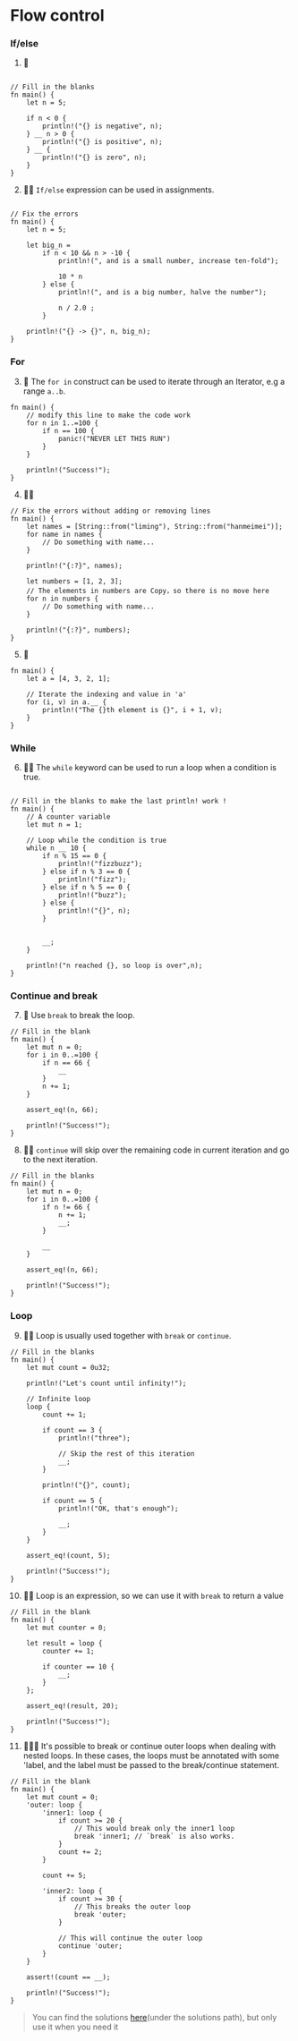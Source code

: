 # Flow control

### If/else
1. 🌟 
```rust,editable

// Fill in the blanks
fn main() {
    let n = 5;

    if n < 0 {
        println!("{} is negative", n);
    } __ n > 0 {
        println!("{} is positive", n);
    } __ {
        println!("{} is zero", n);
    }
} 
```

2. 🌟🌟 `If/else` expression can be used in assignments.
```rust,editable

// Fix the errors
fn main() {
    let n = 5;

    let big_n =
        if n < 10 && n > -10 {
            println!(", and is a small number, increase ten-fold");

            10 * n
        } else {
            println!(", and is a big number, halve the number");

            n / 2.0 ;
        }

    println!("{} -> {}", n, big_n);
} 
```

### For
3. 🌟 The `for in` construct can be used to iterate through an Iterator, e.g a range `a..b`.

```rust,editable
fn main() {
    // modify this line to make the code work
    for n in 1..=100 {
        if n == 100 {
            panic!("NEVER LET THIS RUN")
        }
    }

    println!("Success!");
}
```


4. 🌟🌟 
```rust,editable
// Fix the errors without adding or removing lines
fn main() {
    let names = [String::from("liming"), String::from("hanmeimei")];
    for name in names {
        // Do something with name...
    }

    println!("{:?}", names);

    let numbers = [1, 2, 3];
    // The elements in numbers are Copy，so there is no move here
    for n in numbers {
        // Do something with name...
    }

    println!("{:?}", numbers);
}
```

5. 🌟
```rust,editable
fn main() {
    let a = [4, 3, 2, 1];

    // Iterate the indexing and value in 'a'
    for (i, v) in a.__ {
        println!("The {}th element is {}", i + 1, v);
    }
}
```

### While
6. 🌟🌟 The `while` keyword can be used to run a loop when a condition is true.

```rust,editable

// Fill in the blanks to make the last println! work !
fn main() {
    // A counter variable
    let mut n = 1;

    // Loop while the condition is true
    while n __ 10 {
        if n % 15 == 0 {
            println!("fizzbuzz");
        } else if n % 3 == 0 {
            println!("fizz");
        } else if n % 5 == 0 {
            println!("buzz");
        } else {
            println!("{}", n);
        }


        __;
    }

    println!("n reached {}, so loop is over",n);
}
```

### Continue and break
7. 🌟 Use `break` to break the loop.
```rust,editable
// Fill in the blank
fn main() {
    let mut n = 0;
    for i in 0..=100 {
        if n == 66 {
            __
        }
        n += 1;
    }

    assert_eq!(n, 66);

    println!("Success!");
}
```

8. 🌟🌟 `continue` will skip over the remaining code in current iteration and go to the next iteration.
```rust,editable
// Fill in the blanks
fn main() {
    let mut n = 0;
    for i in 0..=100 {
        if n != 66 {
            n += 1;
            __;
        }

        __
    }

    assert_eq!(n, 66);

    println!("Success!");
}
```

### Loop 

9. 🌟🌟 Loop is usually used together with `break` or `continue`.

```rust,editable
// Fill in the blanks
fn main() {
    let mut count = 0u32;

    println!("Let's count until infinity!");

    // Infinite loop
    loop {
        count += 1;

        if count == 3 {
            println!("three");

            // Skip the rest of this iteration
            __;
        }

        println!("{}", count);

        if count == 5 {
            println!("OK, that's enough");

            __;
        }
    }

    assert_eq!(count, 5);

    println!("Success!");
}
```

10. 🌟🌟 Loop is an expression, so we can use it with `break` to return a value
```rust,editable
// Fill in the blank
fn main() {
    let mut counter = 0;

    let result = loop {
        counter += 1;

        if counter == 10 {
            __;
        }
    };

    assert_eq!(result, 20);

    println!("Success!");
}
```

11. 🌟🌟🌟 It's possible to break or continue outer loops when dealing with nested loops. In these cases, the loops must be annotated with some 'label, and the label must be passed to the break/continue statement.

```rust,editable
// Fill in the blank
fn main() {
    let mut count = 0;
    'outer: loop {
        'inner1: loop {
            if count >= 20 {
                // This would break only the inner1 loop
                break 'inner1; // `break` is also works.
            }
            count += 2;
        }

        count += 5;

        'inner2: loop {
            if count >= 30 {
                // This breaks the outer loop
                break 'outer;
            }

            // This will continue the outer loop
            continue 'outer;
        }
    }

    assert!(count == __);

    println!("Success!");
}
```

> You can find the solutions [here](https://github.com/sunface/rust-by-practice)(under the solutions path), but only use it when you need it
